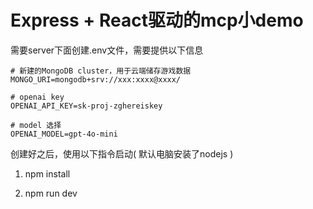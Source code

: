 # Express + React驱动的mcp小demo

需要server下面创建.env文件，需要提供以下信息

```
# 新建的MongoDB cluster，用于云端储存游戏数据
MONGO_URI=mongodb+srv://xxx:xxxx@xxxx/

# openai key
OPENAI_API_KEY=sk-proj-zghereiskey

# model 选择
OPENAI_MODEL=gpt-4o-mini

```

创建好之后，使用以下指令启动( 默认电脑安装了nodejs )

1. npm install

2. npm run dev

